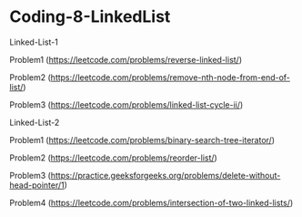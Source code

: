 # Coding-8-LinkedList


Linked-List-1

Problem1 (https://leetcode.com/problems/reverse-linked-list/)

Problem2 (https://leetcode.com/problems/remove-nth-node-from-end-of-list/)

Problem3 (https://leetcode.com/problems/linked-list-cycle-ii/)



Linked-List-2

Problem1 (https://leetcode.com/problems/binary-search-tree-iterator/)

Problem2 (https://leetcode.com/problems/reorder-list/)

Problem3 (https://practice.geeksforgeeks.org/problems/delete-without-head-pointer/1)

Problem4 (https://leetcode.com/problems/intersection-of-two-linked-lists/)



